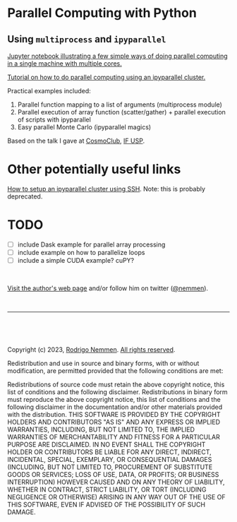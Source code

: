 Parallel Computing with Python
==============================

## Using `multiprocess` and `ipyparallel`

[Jupyter notebook illustrating a few simple ways of doing parallel computing in a single machine with multiple cores.](https://github.com/rsnemmen/parallel-python-tutorial/blob/master/Parallel%20Computing%20with%20Python%20public.ipynb) 

[Tutorial on how to do parallel computing using an ipyparallel cluster.](https://github.com/rsnemmen/parallel-python-tutorial/blob/master/Parallel%20Computing%20with%20Python%20SSH.ipynb)

Practical examples included:

1. Parallel function mapping to a list of arguments (multiprocess module)
2. Parallel execution of array function (scatter/gather) + parallel execution of scripts with ipyparallel
3. Easy parallel Monte Carlo (ipyparallel magics)

Based on the talk I gave at [CosmoClub](http://www.iag.usp.br/labcosmos/en/), [IF USP](http://portal.if.usp.br/ifusp/).


# Other potentially useful links

[How to setup an ipyparallel cluster using SSH](http://astropython.blogspot.com.br/2016/02/how-to-setup-ipython-parallel-cluster.html). Note: this is probably deprecated.

# TODO

- [ ] include Dask example for parallel array processing
- [ ] include example on how to parallelize loops
- [ ] include a simple CUDA example? cuPY?

&nbsp;

[Visit the author's web page](https://rodrigonemmen.com/) and/or follow him on twitter ([@nemmen](https://twitter.com/nemmen)).

&nbsp;

---


&nbsp;

&nbsp;

Copyright (c) 2023, [Rodrigo Nemmen](https://rodrigonemmen.com).
[All rights reserved](http://opensource.org/licenses/BSD-2-Clause).

Redistribution and use in source and binary forms, with or without modification, are permitted provided that the following conditions are met:

Redistributions of source code must retain the above copyright notice, this list of conditions and the following disclaimer.
Redistributions in binary form must reproduce the above copyright notice, this list of conditions and the following disclaimer in the documentation and/or other materials provided with the distribution.
THIS SOFTWARE IS PROVIDED BY THE COPYRIGHT HOLDERS AND CONTRIBUTORS "AS IS" AND ANY EXPRESS OR IMPLIED WARRANTIES, INCLUDING, BUT NOT LIMITED TO, THE IMPLIED WARRANTIES OF MERCHANTABILITY AND FITNESS FOR A PARTICULAR PURPOSE ARE DISCLAIMED. IN NO EVENT SHALL THE COPYRIGHT HOLDER OR CONTRIBUTORS BE LIABLE FOR ANY DIRECT, INDIRECT, INCIDENTAL, SPECIAL, EXEMPLARY, OR CONSEQUENTIAL DAMAGES (INCLUDING, BUT NOT LIMITED TO, PROCUREMENT OF SUBSTITUTE GOODS OR SERVICES; LOSS OF USE, DATA, OR PROFITS; OR BUSINESS INTERRUPTION) HOWEVER CAUSED AND ON ANY THEORY OF LIABILITY, WHETHER IN CONTRACT, STRICT LIABILITY, OR TORT (INCLUDING NEGLIGENCE OR OTHERWISE) ARISING IN ANY WAY OUT OF THE USE OF THIS SOFTWARE, EVEN IF ADVISED OF THE POSSIBILITY OF SUCH DAMAGE.

